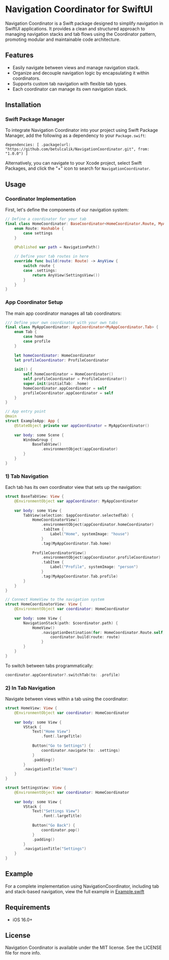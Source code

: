 # Navigation Coordinator for SwiftUI
Navigation Coordinator is a Swift package designed to simplify navigation in SwiftUI applications. It provides a clean and structured approach to managing navigation stacks and tab flows using the Coordinator pattern, promoting modular and maintainable code architecture.

## Features
- Easily navigate between views and manage navigation stack.  
- Organize and decouple navigation logic by encapsulating it within coordinators.  
- Supports custom tab navigation with flexible tab types.  
- Each coordinator can manage its own navigation stack.

## Installation

### Swift Package Manager

To integrate Navigation Coordinator into your project using Swift Package Manager, add the following as a dependency to your `Package.swift`:
```
dependencies: [ .package(url: "https://github.com/betulcalik/NavigationCoordinator.git", from: "1.0.0") ]
```

Alternatively, you can navigate to your Xcode project, select Swift Packages, and click the "+" icon to search for `NavigationCoordinator`.

## Usage

### Coordinator Implementation
First, let's define the components of our navigation system:
```swift
// Define a coordinator for your tab
final class HomeCoordinator: BaseCoordinator<HomeCoordinator.Route, MyAppCoordinator.Tab>, Coordinator {
    enum Route: Hashable {
        case settings
    }
    
    @Published var path = NavigationPath()

    // Define your tab routes in here
    override func build(route: Route) -> AnyView {
        switch route {
        case .settings:
            return AnyView(SettingsView())
        }
    }
}
```

### App Coordinator Setup
The main app coordinator manages all tab coordinators:
```swift
/// Define your own coordinator with your own tabs
final class MyAppCoordinator: AppCoordinator<MyAppCoordinator.Tab> {
    enum Tab {
        case home
        case profile
    }
    
    let homeCoordinator: HomeCoordinator
    let profileCoordinator: ProfileCoordinator
    
    init() {
        self.homeCoordinator = HomeCoordinator()
        self.profileCoordinator = ProfileCoordinator()
        super.init(initialTab: .home)
        homeCoordinator.appCoordinator = self
        profileCoordinator.appCoordinator = self
    }
}

// App entry point
@main
struct ExampleApp: App {
    @StateObject private var appCoordinator = MyAppCoordinator()
    
    var body: some Scene {
        WindowGroup {
            BaseTabView()
                .environmentObject(appCoordinator)
        }
    }
}
```

### 1) Tab Navigation
Each tab has its own coordinator view that sets up the navigation:
```swift
struct BaseTabView: View {
    @EnvironmentObject var appCoordinator: MyAppCoordinator
    
    var body: some View {
        TabView(selection: $appCoordinator.selectedTab) {
            HomeCoordinatorView()
                .environmentObject(appCoordinator.homeCoordinator)
                .tabItem {
                    Label("Home", systemImage: "house")
                }
                .tag(MyAppCoordinator.Tab.home)
            
            ProfileCoordinatorView()
                .environmentObject(appCoordinator.profileCoordinator)
                .tabItem {
                    Label("Profile", systemImage: "person")
                }
                .tag(MyAppCoordinator.Tab.profile)
        }
    }
}

// Connect HomeView to the navigation system
struct HomeCoordinatorView: View {
    @EnvironmentObject var coordinator: HomeCoordinator
    
    var body: some View {
        NavigationStack(path: $coordinator.path) {
            HomeView()
                .navigationDestination(for: HomeCoordinator.Route.self) { route in
                    coordinator.build(route: route)
                }
        }
    }
}
```

To switch between tabs programmatically:
```swift
coordinator.appCoordinator?.switchTab(to: .profile)
```

### 2) In Tab Navigation
Navigate between views within a tab using the coordinator:
```swift
struct HomeView: View {
    @EnvironmentObject var coordinator: HomeCoordinator
    
    var body: some View {
        VStack {
            Text("Home View")
                .font(.largeTitle)
            
            Button("Go to Settings") {
                coordinator.navigate(to: .settings)
            }
            .padding()
        }
        .navigationTitle("Home")
    }
}

struct SettingsView: View {
    @EnvironmentObject var coordinator: HomeCoordinator
    
    var body: some View {
        VStack {
            Text("Settings View")
                .font(.largeTitle)
            
            Button("Go Back") {
                coordinator.pop()
            }
            .padding()
        }
        .navigationTitle("Settings")
    }
}
```

## Example
For a complete implementation using NavigationCoordinator, including tab and stack-based navigation, view the full example in [Example.swift](https://github.com/betulcalik/NavigationCoordinator/blob/main/Sources/Example/Example.swift)

## Requirements
- iOS 16.0+

## License
Navigation Coordinator is available under the MIT license. See the LICENSE file for more info.
